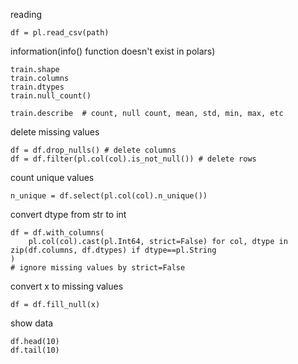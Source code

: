 reading
```
df = pl.read_csv(path)
```

information(info() function doesn't exist in polars)
```
train.shape
train.columns
train.dtypes
train.null_count()

train.describe  # count, null count, mean, std, min, max, etc
```

delete missing values
```
df = df.drop_nulls() # delete columns
df = df.filter(pl.col(col).is_not_null()) # delete rows
```

count unique values
```
n_unique = df.select(pl.col(col).n_unique())
```

convert dtype from str to int
```
df = df.with_columns(
    pl.col(col).cast(pl.Int64, strict=False) for col, dtype in zip(df.columns, df.dtypes) if dtype==pl.String
)
# ignore missing values by strict=False
```

convert x to missing values
```
df = df.fill_null(x)
```

show data
```
df.head(10)
df.tail(10)
```



















